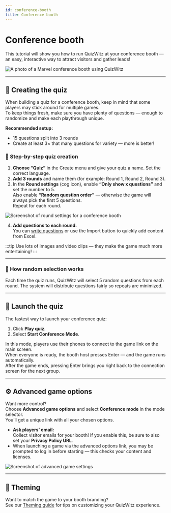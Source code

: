 ```yaml
---
id: conference-booth
title: Conference booth
---
```


# Conference booth

This tutorial will show you how to run QuizWitz at your conference booth — an easy, interactive way to attract visitors and gather leads!

![A photo of a Marvel conference booth using QuizWitz](/images/photos/marvel.jpg)

---

## 📝 Creating the quiz

When building a quiz for a conference booth, keep in mind that some players may stick around for multiple games.\
To keep things fresh, make sure you have plenty of questions — enough to randomize and make each playthrough unique.

**Recommended setup:**

- 15 questions split into 3 rounds
- Create at least 3× that many questions for variety — more is better!

### 🎲 Step-by-step quiz creation

1. **Choose “Quiz”** in the Create menu and give your quiz a name. Set the correct language.
2. **Add 3 rounds** and name them (for example: Round 1, Round 2, Round 3).
3. In the **Round settings** (cog icon), enable **“Only show x questions”** and set the number to 5.\
  Also enable **“Random question order”** — otherwise the game will always pick the first 5 questions.\
  Repeat for each round.

![Screenshot of round settings for a conference booth](/images/tutorials/conference/round_settings.png)

4. **Add questions to each round.**\
  You can [write questions](../editor/005-writing-questions.md) or use the Import button to quickly add content from Excel.

:::tip
Use lots of images and video clips — they make the game much more entertaining!
:::

---

### 🔀 How random selection works

Each time the quiz runs, QuizWitz will select 5 random questions from each round. The system will distribute questions fairly so repeats are minimized.

---

## 🚀 Launch the quiz

The fastest way to launch your conference quiz:

1. Click **Play quiz**.
2. Select **Start Conference Mode**.

In this mode, players use their phones to connect to the game link on the main screen.\
When everyone is ready, the booth host presses Enter — and the game runs automatically.\
After the game ends, pressing Enter brings you right back to the connection screen for the next group.

---

## ⚙️ Advanced game options

Want more control?\
Choose **Advanced game options** and select **Conference mode** in the mode selector.\
You’ll get a unique link with all your chosen options.

- **Ask players’ email:**\
  Collect visitor emails for your booth! If you enable this, be sure to also set your **Privacy Policy URL**.
- When launching a game via the advanced options link, you may be prompted to log in before starting — this checks your content and licenses.

![Screenshot of advanced game settings](/images/tutorials/conference/advanced_game_settings.png)

---

## 🎨 Theming

Want to match the game to your booth branding?\
See our [Theming guide](../advanced/011-emerald-theme.md) for tips on customizing your QuizWitz experience.
